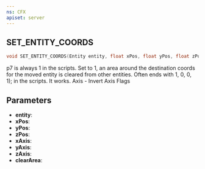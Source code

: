 ```yaml
---
ns: CFX
apiset: server
---
```

## SET_ENTITY_COORDS

```c
void SET_ENTITY_COORDS(Entity entity, float xPos, float yPos, float zPos, BOOL xAxis, BOOL yAxis, BOOL zAxis, BOOL clearArea);
```

p7 is always 1 in the scripts. Set to 1, an area around the destination coords for the moved entity is cleared from other entities.
Often ends with 1, 0, 0, 1); in the scripts. It works.
Axis - Invert Axis Flags

## Parameters
* **entity**: 
* **xPos**: 
* **yPos**: 
* **zPos**: 
* **xAxis**: 
* **yAxis**: 
* **zAxis**: 
* **clearArea**: 


